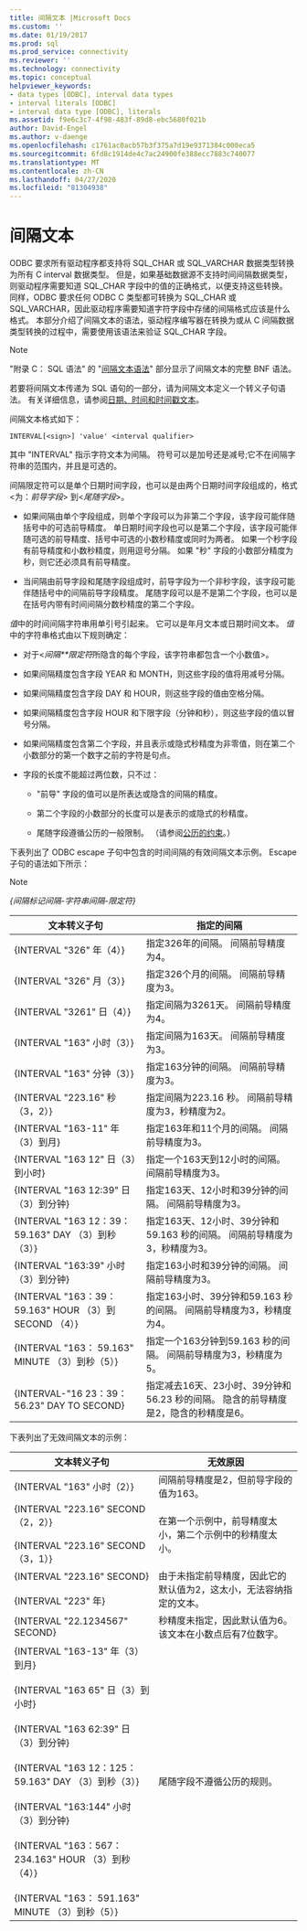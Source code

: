 ```yaml
---
title: 间隔文本 |Microsoft Docs
ms.custom: ''
ms.date: 01/19/2017
ms.prod: sql
ms.prod_service: connectivity
ms.reviewer: ''
ms.technology: connectivity
ms.topic: conceptual
helpviewer_keywords:
- data types [ODBC], interval data types
- interval literals [ODBC]
- interval data type [ODBC], literals
ms.assetid: f9e6c3c7-4f98-483f-89d8-ebc5680f021b
author: David-Engel
ms.author: v-daenge
ms.openlocfilehash: c1761ac0acb57b3f375a7d19e9371384c000eca5
ms.sourcegitcommit: 6fd8c1914de4c7ac24900fe388ecc7883c740077
ms.translationtype: MT
ms.contentlocale: zh-CN
ms.lasthandoff: 04/27/2020
ms.locfileid: "81304938"
---
```

# <a name="interval-literals"></a>间隔文本
ODBC 要求所有驱动程序都支持将 SQL_CHAR 或 SQL_VARCHAR 数据类型转换为所有 C interval 数据类型。 但是，如果基础数据源不支持时间间隔数据类型，则驱动程序需要知道 SQL_CHAR 字段中的值的正确格式，以便支持这些转换。 同样，ODBC 要求任何 ODBC C 类型都可转换为 SQL_CHAR 或 SQL_VARCHAR，因此驱动程序需要知道字符字段中存储的间隔格式应该是什么格式。 本部分介绍了间隔文本的语法，驱动程序编写器在转换为或从 C 间隔数据类型转换的过程中，需要使用该语法来验证 SQL_CHAR 字段。  
  
> [!NOTE]  
>  "附录 C： SQL 语法" 的 "[间隔文本语法](../../../odbc/reference/appendixes/interval-literal-syntax.md)" 部分显示了间隔文本的完整 BNF 语法。  
  
 若要将间隔文本传递为 SQL 语句的一部分，请为间隔文本定义一个转义子句语法。 有关详细信息，请参阅[日期、时间和时间戳文本](../../../odbc/reference/develop-app/date-time-and-timestamp-literals.md)。  
  
 间隔文本格式如下：  
  
```  
INTERVAL[<sign>] 'value' <interval qualifier>  
```  
  
 其中 "INTERVAL" 指示字符文本为间隔。 符号可以是加号还是减号;它不在间隔字符串的范围内，并且是可选的。  
  
 间隔限定符可以是单个日期时间字段，也可以是由两个日期时间字段组成的，格式\<为：*前导字段*> 到\<*尾随字段*>。  
  
-   如果间隔由单个字段组成，则单个字段可以为非第二个字段，该字段可能伴随括号中的可选前导精度。 单日期时间字段也可以是第二个字段，该字段可能伴随可选的前导精度、括号中可选的小数秒精度或同时为两者。 如果一个秒字段有前导精度和小数秒精度，则用逗号分隔。 如果 "秒" 字段的小数部分精度为秒，则它还必须具有前导精度。  
  
-   当间隔由前导字段和尾随字段组成时，前导字段为一个非秒字段，该字段可能伴随括号中的间隔前导字段精度。 尾随字段可以是不是第二个字段，也可以是在括号内带有时间间隔分数秒精度的第二个字段。  
  
 *值*中的时间间隔字符串用单引号引起来。 它可以是年月文本或日期时间文本。 *值*中的字符串格式由以下规则确定：  
  
-   对于\<*间隔**限定符*所隐含的每个字段，该字符串都包含一个小数值>。  
  
-   如果间隔精度包含字段 YEAR 和 MONTH，则这些字段的值将用减号分隔。  
  
-   如果间隔精度包含字段 DAY 和 HOUR，则这些字段的值由空格分隔。  
  
-   如果间隔精度包含字段 HOUR 和下限字段（分钟和秒），则这些字段的值以冒号分隔。  
  
-   如果间隔精度包含第二个字段，并且表示或隐式秒精度为非零值，则在第二个小数部分的第一个数字之前的字符是句点。  
  
-   字段的长度不能超过两位数，只不过：  
  
    -   "前导" 字段的值可以是所表达或隐含的间隔的精度。  
  
    -   第二个字段的小数部分的长度可以是表示的或隐式的秒精度。  
  
    -   尾随字段遵循公历的一般限制。 （请参阅[公历的约束](../../../odbc/reference/appendixes/constraints-of-the-gregorian-calendar.md)。）  
  
 下表列出了 ODBC escape 子句中包含的时间间隔的有效间隔文本示例。 Escape 子句的语法如下所示：  
  
> [!NOTE]  
>  *{间隔标记间隔-字符串间隔-限定符}*  
  
|文本转义子句|指定的间隔|  
|---------------------------|------------------------|  
|{INTERVAL "326" 年（4）}|指定326年的间隔。 间隔前导精度为4。|  
|{INTERVAL "326" 月（3）}|指定326个月的间隔。 间隔前导精度为3。|  
|{INTERVAL "3261" 日（4）}|指定间隔为3261天。 间隔前导精度为4。|  
|{INTERVAL "163" 小时（3）}|指定间隔为163天。 间隔前导精度为3。|  
|{INTERVAL "163" 分钟（3）}|指定163分钟的间隔。 间隔前导精度为3。|  
|{INTERVAL "223.16" 秒（3，2）}|指定间隔为223.16 秒。 间隔前导精度为3，秒精度为2。|  
|{INTERVAL "163-11" 年（3）到月}|指定163年和11个月的间隔。 间隔前导精度为3。|  
|{INTERVAL "163 12" 日（3）到小时}|指定一个163天到12小时的间隔。 间隔前导精度为3。|  
|{INTERVAL "163 12:39" 日（3）到分钟}|指定163天、12小时和39分钟的间隔。 间隔前导精度为3。|  
|{INTERVAL "163 12：39： 59.163" DAY （3）到秒（3）}|指定163天、12小时、39分钟和59.163 秒的间隔。 间隔前导精度为3，秒精度为3。|  
|{INTERVAL "163:39" 小时（3）到分钟}|指定163小时和39分钟的间隔。 间隔前导精度为3。|  
|{INTERVAL "163：39： 59.163" HOUR （3）到 SECOND （4）}|指定163小时、39分钟和59.163 秒的间隔。 间隔前导精度为3，秒精度为4。|  
|{INTERVAL "163： 59.163" MINUTE （3）到秒（5）}|指定一个163分钟到59.163 秒的间隔。 间隔前导精度为3，秒精度为5。|  
|{INTERVAL-"16 23：39： 56.23" DAY TO SECOND}|指定减去16天、23小时、39分钟和56.23 秒的间隔。 隐含的前导精度是2，隐含的秒精度是6。|  
  
 下表列出了无效间隔文本的示例：  
  
|文本转义子句|无效原因|  
|---------------------------|------------------------|  
|{INTERVAL "163" 小时（2）}|间隔前导精度是2，但前导字段的值为163。|  
|{INTERVAL "223.16" SECOND （2，2）}<br /><br /> {INTERVAL "223.16" SECOND （3，1）}|在第一个示例中，前导精度太小，第二个示例中的秒精度太小。|  
|{INTERVAL "223.16" SECOND}<br /><br /> {INTERVAL "223" 年}|由于未指定前导精度，因此它的默认值为2，这太小，无法容纳指定的文本。|  
|{INTERVAL "22.1234567" SECOND}|秒精度未指定，因此默认值为6。 该文本在小数点后有7位数字。|  
|{INTERVAL "163-13" 年（3）到月}<br /><br /> {INTERVAL "163 65" 日（3）到小时}<br /><br /> {INTERVAL "163 62:39" 日（3）到分钟}<br /><br /> {INTERVAL "163 12：125： 59.163" DAY （3）到秒（3）}<br /><br /> {INTERVAL "163:144" 小时（3）到分钟}<br /><br /> {INTERVAL "163：567： 234.163" HOUR （3）到秒（4）}<br /><br /> {INTERVAL "163： 591.163" MINUTE （3）到秒（5）}|尾随字段不遵循公历的规则。|
